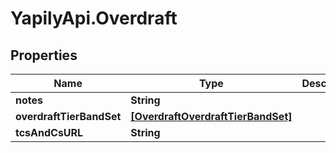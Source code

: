 # YapilyApi.Overdraft

## Properties
Name | Type | Description | Notes
------------ | ------------- | ------------- | -------------
**notes** | **String** |  | [optional] 
**overdraftTierBandSet** | [**[OverdraftOverdraftTierBandSet]**](OverdraftOverdraftTierBandSet.md) |  | [optional] 
**tcsAndCsURL** | **String** |  | [optional] 


